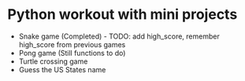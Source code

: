 # Python workout with mini projects
- Snake game (Completed) - TODO: add high_score, remember high_score from previous games 
- Pong game (Still functions to do)
- Turtle crossing game
- Guess the US States name
